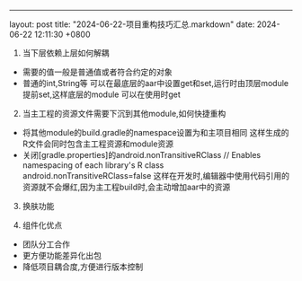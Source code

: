 ---
layout: post
title:  "2024-06-22-项目重构技巧汇总.markdown"
date:   2024-06-22 12:11:30 +0800

1. 当下层依赖上层如何解耦
- 需要的值一般是普通值或者符合约定的对象
- 普通的int,String等 可以在最底层的aar中设置get和set,运行时由顶层module提前set,这样底层的module
可以在使用时get
2. 当主工程的资源文件需要下沉到其他module,如何快捷重构
- 将其他module的build.gradle的namespace设置为和主项目相同
 这样生成的R文件会同时包含主工程资源和module资源
- 关闭[gradle.properties]的android.nonTransitiveRClass
// Enables namespacing of each library's R class
android.nonTransitiveRClass=false
 这样在开发时,编辑器中使用代码引用的资源就不会爆红,因为主工程build时,会主动增加aar中的资源
3. 换肤功能

4. 组件化优点
- 团队分工合作
- 更方便功能差异化出包
- 降低项目耦合度,方便进行版本控制

 








    






